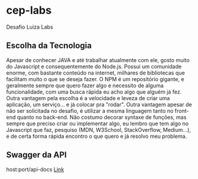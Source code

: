 # cep-labs
Desafio Luiza Labs

## Escolha da Tecnologia
Apesar de conhecer JAVA e até trabalhar atualmente com ele, gosto muito do Javascript e consequentemente do Node.js. Possui um comunidade enorme, com bastante conteúdo na internet, milhares de bibliotecas que facilitam muito o que se deseja fazer. O NPM é um repositório gigante, e geralmente sempre que quero fazer algo e necessito de alguma funcionalidade, com uma busca rápida eu acho algo que alguém já fez.
Outra vantagem pela escolha é a velocidade e leveza de criar uma aplicação, um serviço... e já colocar pra "rodar".
Outra vantagem apesar de não ser solicitada no desafio, é utilizar a mesma linguagem tanto no front-end quanto no back-end.
Não costumo decorar syntaxe de funções, mas sempre que preciso criar ou implementar algo, eu lembro que tem algo no Javascript que faz, pesquiso (MDN, W3School, StackOverflow, Medium...), e de certa forma rápida encontro o que quero e já resolvo meu problema.

## Swagger da API
host:port/api-docs
[Link](http://localhost:3333/api-docs)